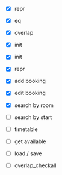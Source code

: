 - [x] repr
- [x] eq 
- [x] overlap
- [x] init 

- [x] init
- [x] repr
- [x] add booking
- [x] edit booking
- [x] search by room
- [ ] search by start
- [ ]  timetable
- [ ] get available
- [ ] load / save
- [ ] overlap_checkall 